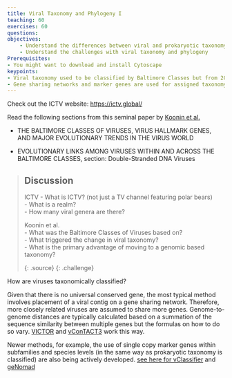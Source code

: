 ```yaml
---
title: Viral Taxonomy and Phylogeny I
teaching: 60
exercises: 60
questions: 
objectives:
    - Understand the differences between viral and prokaryotic taxonomy
    - Understand the challenges with viral taxonomy and phylogeny
Prerequisites:
- You might want to download and install Cytoscape 
keypoints:
- Viral taxonomy used to be classified by Baltimore Classes but from 2020 onwards, it is based on gennoic content
- Gene sharing networks and marker genes are used for assigned taxonomy
---
```


Check out the ICTV website: https://ictv.global/

Read the following sections from this seminal paper by [Koonin et al.](https://www.ncbi.nlm.nih.gov/pmc/articles/PMC7062200/) 
- THE BALTIMORE CLASSES OF VIRUSES, VIRUS HALLMARK GENES, AND MAJOR EVOLUTIONARY TRENDS IN THE VIRUS WORLD

- EVOLUTIONARY LINKS AMONG VIRUSES WITHIN AND ACROSS THE BALTIMORE CLASSES, section: Double-Stranded DNA Viruses

> ## Discussion
>
> ICTV
>     - What is ICTV? (not just a TV channel featuring polar bears)  
>     - What is a realm?  
>     - How many viral genera are there?  
>
> Koonin et al.  
>     - What was the Baltimore Classes of Viruses based on?  
>     - What triggered the change in viral taxonomy?  
>     - What is the primary advantage of moving to a genomic based taxonomy?  
>     
> {: .source}
{: .challenge}

How are viruses taxonomically classified?

Given that there is no universal conserved gene, the most typical method involves placement of a viral contig on a gene sharing network. Therefore, more closely related viruses are assumed to share more genes. Genome-to-genome distances are typically calculated based on a summation of the sequence similarity between multiple genes but the formulas on how to do so vary. [VICTOR](https://academic.oup.com/bioinformatics/article/33/21/3396/3933260?login=true) and [vConTACT3](https://bitbucket.org/MAVERICLab/vcontact3/src/master/) work this way.

Newer methods, for example, the use of single copy marker genes within subfamilies and species levels (in the same way as prokaryotic taxonomy is classified) are also being actively developed. [see here for vClassifier](https://www.biorxiv.org/content/10.1101/2024.05.28.596318v1.full) and [geNomad](https://portal.nersc.gov/genomad/pipeline.html)
